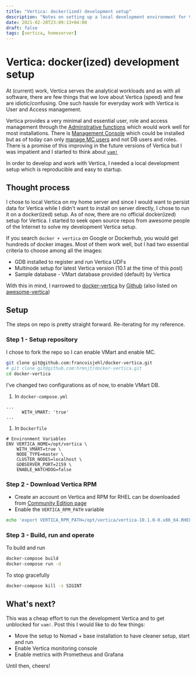 ```yaml
---
title: "Vertica: docker(ized) development setup"
description: "Notes on setting up a local development environment for Vertica"
date: 2021-02-20T23:09:13+04:00
draft: false
tags: [vertica, homeserver]
---
```


# Vertica: docker(ized) development setup

At (current) work, Vertica serves the analytical workloads and as with all 
software, there are few things that we love about Vertica (speed) and few 
are idiotic/confusing. One such hassle for everyday work with Vertica is User 
and Access management.

Vertica provides a very minimal and essential user, role and access management 
through the 
[Adminstrative functions](https://www.vertica.com/docs/10.1.x/HTML/Content/Authoring/AdministratorsGuide/DBUsersAndPrivileges/ManagingUsersAndPrivileges.htm) 
which would work well for most installations. There is 
[Management Console](https://www.vertica.com/docs/10.1.x/HTML/Content/Authoring/ManagementConsole/GettingStartedWithMC/GettingStartedWithMC.htm) 
which could be installed but as of today can only 
[manage MC users](https://www.vertica.com/docs/10.1.x/HTML/Content/Authoring/ManagementConsole/ManagingUsersandPrivileges/ManagingUsersAndPrivileges.htm) 
and not DB users and roles. There is a promise of this improving in the future 
versions of Vertica but I was impatient and I started to think about 
[`vam!`](https://github.com/hrmnjt/vam)

In order to develop and work with Vertica, I needed a local development setup 
which is reproducible and easy to startup.

## Thought process

I chose to local Vertica on my home server and since I would want to persist 
data for Vertica while I didn't want to install on server directly, I chose to 
run it on a docker(ized) setup. As of now, there are no official docker(ized) 
setup for Vertica. I started to seek open source repos from awesome people 
of the Internet to solve my development Vertica setup.

If you search `docker + vertica` on Google or Dockerhub, you would get 
hundreds of docker images. Most of them work well, but I had two essential 
criteria to choose among all the images:
- GDB installed to register and run Vertica UDFs
- Multinode setup for latest Vertica version (10.1 at the time of this post)
- Sample database - VMart database provided (default) by Vertica

With this in mind, I narrowed to 
[docker-vertica](https://github.com/francoisjehl/docker-vertica) by 
[Github](https://github.com/francoisjehl) (also listed on 
[awesome-vertica](https://github.com/vertica/awesome-vertica))

## Setup

The steps on repo is pretty straight forward. Re-iterating for my reference.

### Step 1 - Setup repository

I chose to fork the repo so I can enable VMart and enable MC.
```bash
git clone git@github.com:francoisjehl/docker-vertica.git
# git clone git@github.com:hrmnjt/docker-vertica.git
cd docker-vertica
```

I've changed two configurations as of now, to enable VMart DB.
1. In `docker-compose.yml`
```docker
...
      WITH_VMART: 'true' 
...
```
1. In `Dockerfile`
```docker
# Environment Variables
ENV VERTICA_HOME=/opt/vertica \
    WITH_VMART=true \
    NODE_TYPE=master \
    CLUSTER_NODES=localhost \
    GDBSERVER_PORT=2159 \
    ENABLE_WATCHDOG=false
```

### Step 2 - Download Vertica RPM

- Create an account on Vertica and RPM for RHEL can be 
downloaded from 
[Community Edition page](https://www.vertica.com/download/vertica/community-edition/) 
- Enable the `VERTICA_RPM_PATH` variable
```bash
echo 'export VERTICA_RPM_PATH=/opt/vertica/vertica-10.1.0-0.x86_64.RHEL6.rpm' >> ~/.bashrc 
```

### Step 3 - Build, run and operate

To build and run
```bash
docker-compose build
docker-compose run -d
```

To stop gracefully
```bash
docker-compose kill -s SIGINT
```

## What's next?

This was a cheap effort to run the development Vertica and to get unblocked for 
`vam!`. Post this I would like to do few things:
- Move the setup to Nomad + base installation to have cleaner setup, start and 
run
- Enable Vertica monitoring console
- Enable metrics with Prometheus and Grafana

Until then, cheers!
